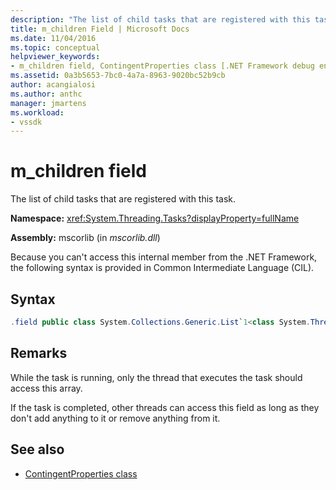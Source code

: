 ```yaml
---
description: "The list of child tasks that are registered with this task."
title: m_children Field | Microsoft Docs
ms.date: 11/04/2016
ms.topic: conceptual
helpviewer_keywords:
- m_children field, ContingentProperties class [.NET Framework debug engines]
ms.assetid: 0a3b5653-7bc0-4a7a-8963-9020bc52b9cb
author: acangialosi
ms.author: anthc
manager: jmartens
ms.workload:
- vssdk
---
```

# m_children field
The list of child tasks that are registered with this task.

 **Namespace:** <xref:System.Threading.Tasks?displayProperty=fullName>

 **Assembly:** mscorlib (in *mscorlib.dll*)

 Because you can't access this internal member from the .NET Framework, the following syntax is provided in Common Intermediate Language (CIL).

## Syntax

```csharp
.field public class System.Collections.Generic.List`1<class System.Threading.Tasks.Task> m_children
```

## Remarks
 While the task is running, only the thread that executes the task should access this array.

 If the task is completed, other threads can access this field as long as they don't add anything to it or remove anything from it.

## See also
- [ContingentProperties class](../../extensibility/debugger/contingentproperties-class-internal-members.md)
